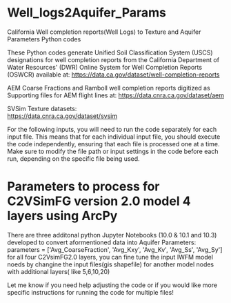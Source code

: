 # Well_logs2Aquifer_Params
California Well completion reports(Well Logs) to Texture and Aquifer Parameters Python codes


These Python codes generate Unified Soil Classification System (USCS) designations for well completion reports from the California Department of Water Resources' (DWR) Online System for Well Completion Reports (OSWCR) 
available at: 
https://data.ca.gov/dataset/well-completion-reports


AEM Coarse Fractions and
Ramboll well completion reports digitized as Supporting files for AEM flight lines at: 
https://data.cnra.ca.gov/dataset/aem

SVSim Texture datasets:  
https://data.cnra.ca.gov/dataset/svsim


For the following inputs, you will need to run the code separately for each input file. This means that for each individual input file, you should execute the code independently, ensuring that each file is processed one at a time. Make sure to modify the file path or input settings in the code before each run, depending on the specific file being used.


# Parameters to process for C2VSimFG version 2.0 model 4 layers using ArcPy
There are three additonal python Jupyter Notebooks (10.0 & 10.1 and 10.3) developed to convert aformentioned data into Aquifer Parameters:
parameters = ['Avg_CoarseFraction', 'Avg_Kxy', 'Avg_Kv', 'Avg_Ss', 'Avg_Sy']
for all four C2VsimFG2.0 layers, 
you can fine tune the input IWFM model noeds by changine the input files(gis shapefile) for another model nodes with additional layers( like 5,6,10,20)

Let me know if you need help adjusting the code or if you would like more specific instructions for running the code for multiple files!
